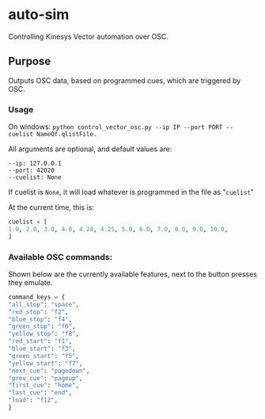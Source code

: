 # auto-sim
Controlling Kinesys Vector automation over OSC.

## Purpose
Outputs OSC data, based on programmed cues, which are triggered by OSC.

### Usage
On windows:
`python control_vector_osc.py --ip IP --port PORT --cuelist NameOf.qlistFile.`

All arguments are optional, and default values are:
```
--ip: 127.0.0.1
--port: 42020
--cuelist: None
```

If cuelist is `None`, it will load whatever is programmed in the file as "`cuelist`"

At the current time, this is:
```python
cuelist = [
1.0, 2.0, 3.0, 4.0, 4.24, 4.25, 5.0, 6.0, 7.0, 8.0, 9.0, 10.0,
]
```

### Available OSC commands:
Shown below are the currently available features, next to the button presses they emulate.
```python
command_keys = {
"all_stop": "space",
"red_stop": "f2",
"blue_stop": "f4",
"green_stop": "f6",
"yellow_stop": "f8",
"red_start": "f1",
"blue_start": "f3",
"green_start": "f5",
"yellow_start": "f7",
"next_cue": "pagedown",
"prev_cue": "pageup",
"first_cue": "home",
"last_cue": "end",
"load": "f12",
}
```
